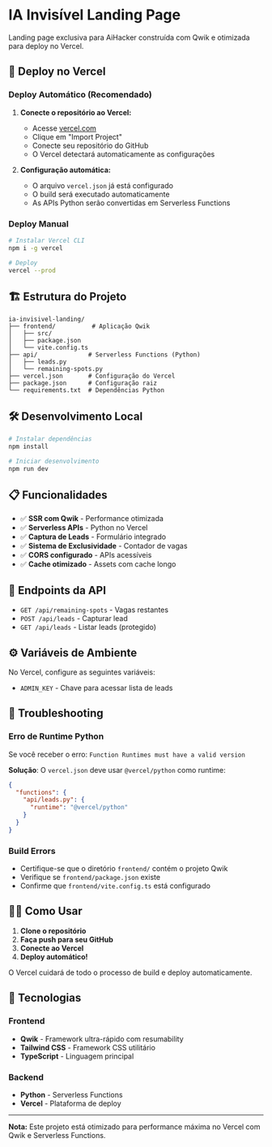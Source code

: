 # IA Invisível Landing Page

Landing page exclusiva para AiHacker construída com Qwik e otimizada para deploy no Vercel.

## 🚀 Deploy no Vercel

### Deploy Automático (Recomendado)

1. **Conecte o repositório ao Vercel:**
   - Acesse [vercel.com](https://vercel.com)
   - Clique em "Import Project"
   - Conecte seu repositório do GitHub
   - O Vercel detectará automaticamente as configurações

2. **Configuração automática:**
   - O arquivo `vercel.json` já está configurado
   - O build será executado automaticamente
   - As APIs Python serão convertidas em Serverless Functions

### Deploy Manual

```bash
# Instalar Vercel CLI
npm i -g vercel

# Deploy
vercel --prod
```

## 🏗️ Estrutura do Projeto

```
ia-invisivel-landing/
├── frontend/          # Aplicação Qwik
│   ├── src/
│   ├── package.json
│   └── vite.config.ts
├── api/              # Serverless Functions (Python)
│   ├── leads.py
│   └── remaining-spots.py
├── vercel.json       # Configuração do Vercel
├── package.json      # Configuração raiz
└── requirements.txt  # Dependências Python
```

## 🛠️ Desenvolvimento Local

```bash
# Instalar dependências
npm install

# Iniciar desenvolvimento
npm run dev
```

## 📋 Funcionalidades

- ✅ **SSR com Qwik** - Performance otimizada
- ✅ **Serverless APIs** - Python no Vercel
- ✅ **Captura de Leads** - Formulário integrado
- ✅ **Sistema de Exclusividade** - Contador de vagas
- ✅ **CORS configurado** - APIs acessíveis
- ✅ **Cache otimizado** - Assets com cache longo

## 🔗 Endpoints da API

- `GET /api/remaining-spots` - Vagas restantes
- `POST /api/leads` - Capturar lead
- `GET /api/leads` - Listar leads (protegido)

## ⚙️ Variáveis de Ambiente

No Vercel, configure as seguintes variáveis:

- `ADMIN_KEY` - Chave para acessar lista de leads

## 🔧 Troubleshooting

### Erro de Runtime Python
Se você receber o erro: `Function Runtimes must have a valid version`

**Solução**: O `vercel.json` deve usar `@vercel/python` como runtime:
```json
{
  "functions": {
    "api/leads.py": {
      "runtime": "@vercel/python"
    }
  }
}
```

### Build Errors
- Certifique-se que o diretório `frontend/` contém o projeto Qwik
- Verifique se `frontend/package.json` existe
- Confirme que `frontend/vite.config.ts` está configurado

## 🏃‍♂️ Como Usar

1. **Clone o repositório**
2. **Faça push para seu GitHub**
3. **Conecte ao Vercel**
4. **Deploy automático!**

O Vercel cuidará de todo o processo de build e deploy automaticamente.

## 🔧 Tecnologias

### Frontend
- **Qwik** - Framework ultra-rápido com resumability
- **Tailwind CSS** - Framework CSS utilitário
- **TypeScript** - Linguagem principal

### Backend
- **Python** - Serverless Functions
- **Vercel** - Plataforma de deploy

---

**Nota:** Este projeto está otimizado para performance máxima no Vercel com Qwik e Serverless Functions.